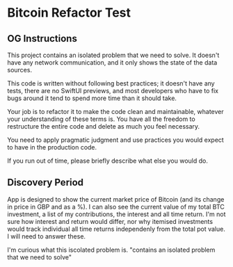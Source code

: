 # Bitcoin Refactor Test

## OG Instructions
This project contains an isolated problem that we need to solve. It doesn't have any network communication, 
and it only shows the state of the data sources.

This code is written without following best practices; it doesn't have any tests, there are no SwiftUI
previews, and most developers who have to fix bugs around it tend to spend more time than it should take.

Your job is to refactor it to make the code clean and maintainable, whatever your understanding of
these terms is. You have all the freedom to restructure the entire code and delete as much you feel necessary.

You need to apply pragmatic judgment and use practices you would expect to have in the production code.

If you run out of time, please briefly describe what else you would do.

## Discovery Period
App is designed to show the current market price of Bitcoin (and its change in price in GBP and as a %).
I can also see the current value of my total BTC investment, a list of my contributions, the interest and all time return. 
I'm not sure how interest and return would differ, nor why itemised investments would track individual all time returns independenly from the total pot value. I will need to answer these.

I'm curious what this iscolated problem is. "contains an isolated problem that we need to solve"
